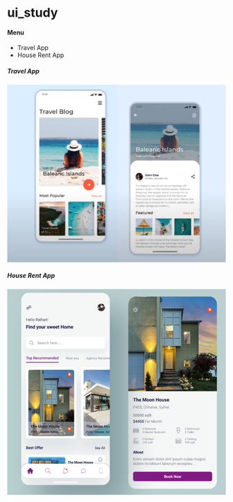 # ui_study

#### Menu
- Travel App
- House Rent App

##### Travel App 

![](./assets/images/img1.png)

##### House Rent App

![](./assets/images/img2.png)

